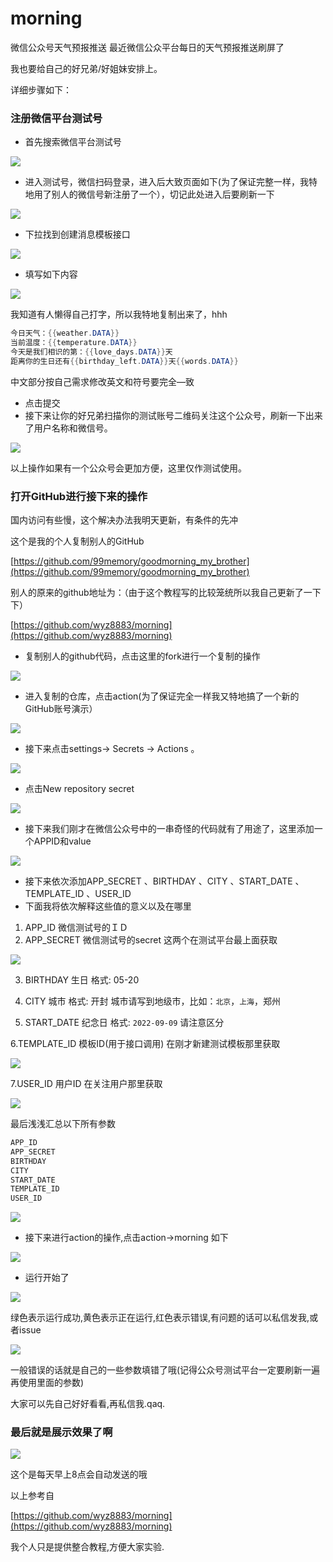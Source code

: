 # morning
微信公众号天气预报推送
最近微信公众平台每日的天气预报推送刷屏了

我也要给自己的好兄弟/好姐妹安排上。

详细步骤如下：

### 注册微信平台测试号

- 首先搜索微信平台测试号



![](https://secure2.wostatic.cn/static/7euPioZw1fCxDDApo3u8ZT/image.png)

- 进入测试号，微信扫码登录，进入后大致页面如下(为了保证完整一样，我特地用了别人的微信号新注册了一个），切记此处进入后要刷新一下

![](https://secure2.wostatic.cn/static/rqW8Cb5hiujksDvkBqxKd3/image.png)

- 下拉找到创建消息模板接口

![](https://secure2.wostatic.cn/static/5nnX1dhhmw8zai4a6UGXwP/image.png)

- 填写如下内容

![](https://secure2.wostatic.cn/static/mmqTK7qrUkaZKm1Q9nzn9j/image.png)

我知道有人懒得自己打字，所以我特地复制出来了，hhh

```PowerShell
今日天气：{{weather.DATA}}
当前温度：{{temperature.DATA}}
今天是我们相识的第：{{love_days.DATA}}天
距离你的生日还有{{birthday_left.DATA}}天{{words.DATA}}

```



中文部分按自己需求修改英文和符号要完全—致

- 点击提交
- 接下来让你的好兄弟扫描你的测试账号二维码关注这个公众号，刷新一下出来了用户名称和微信号。

![](https://secure2.wostatic.cn/static/fQUfTv3D7FDJ9xP1qWtttH/image.png)

以上操作如果有一个公众号会更加方便，这里仅作测试使用。

### 打开GitHub进行接下来的操作

国内访问有些慢，这个解决办法我明天更新，有条件的先冲

这个是我的个人复制别人的GitHub

[https://github.com/99memory/goodmorning_my_brother](https://github.com/99memory/goodmorning_my_brother)

别人的原来的github地址为：（由于这个教程写的比较笼统所以我自己更新了一下下）

[https://github.com/wyz8883/morning](https://github.com/wyz8883/morning)

- 复制别人的github代码，点击这里的fork进行一个复制的操作

![](https://secure2.wostatic.cn/static/8pp1C7SudPvDzGGzyRCBvi/image.png)

- 进入复制的仓库，点击action(为了保证完全一样我又特地搞了一个新的GitHub账号演示）

![](https://secure2.wostatic.cn/static/sQZVRpiPFEjoPyTqprsGv2/image.png)



- 接下来点击settings→ Secrets → Actions 。

![](https://secure2.wostatic.cn/static/99QGL3YNgaKpAKVubsqxMd/image.png)

- 点击New repository secret

![](https://secure2.wostatic.cn/static/sV6HjF6SgpsxksjPqwAGsQ/image.png)

- 接下来我们刚才在微信公众号中的一串奇怪的代码就有了用途了，这里添加一个APPID和value

![](https://secure2.wostatic.cn/static/5nCJBLdfJs4niqDZgHi7Z5/image.png)

- 接下来依次添加APP_SECRET 、BIRTHDAY 、CITY 、START_DATE 、TEMPLATE_ID 、USER_ID
- 下面我将依次解释这些值的意义以及在哪里
1. APP_ID  微信测试号的ＩＤ
2. APP_SECRET 微信测试号的secret
这两个在测试平台最上面获取

![](https://secure2.wostatic.cn/static/GubRvSiZ9iCFkLc9mXHrF/image.png)

  3.  BIRTHDAY  生日  格式:   05-20

  4.  CITY  城市     格式: 开封 城市请写到地级市，比如：`北京`，`上海`，郑州

  5. START_DATE  纪念日   格式: `2022-09-09`   请注意区分

  6.TEMPLATE_ID 模板ID(用于接口调用)	在刚才新建测试模板那里获取

![](https://secure2.wostatic.cn/static/5bvJ4hz3VMBEfayRG5RdBD/image.png)

  7.USER_ID 用户ID  在关注用户那里获取

![](https://secure2.wostatic.cn/static/41cKDG46ppswsWTyUFW2hY/image.png)

最后浅浅汇总以下所有参数

```PowerShell
APP_ID
APP_SECRET
BIRTHDAY
CITY
START_DATE
TEMPLATE_ID
USER_ID

```

![](https://secure2.wostatic.cn/static/ejGQhpspcytaQDrZsEPRet/image.png)

- 接下来进行action的操作,点击action→morning 如下

![](https://secure2.wostatic.cn/static/d9jQEjMhWWVWCUdwjtZVwp/image.png)

- 运行开始了

![](https://secure2.wostatic.cn/static/vkL4QxJzaS3heTb8rZxaqX/image.png)

绿色表示运行成功,黄色表示正在运行,红色表示错误,有问题的话可以私信发我,或者issue

![](https://secure2.wostatic.cn/static/5ejDcgjtAH4xvgKkrMaUwp/image.png)

一般错误的话就是自己的一些参数填错了哦(记得公众号测试平台一定要刷新一遍再使用里面的参数)

大家可以先自己好好看看,再私信我.qaq.

### 最后就是展示效果了啊

![](https://secure2.wostatic.cn/static/a5TJ3rBUMZvyupBJjzQSNX/image.png)

这个是每天早上8点会自动发送的哦

以上参考自

[https://github.com/wyz8883/morning](https://github.com/wyz8883/morning)

我个人只是提供整合教程,方便大家实验.
